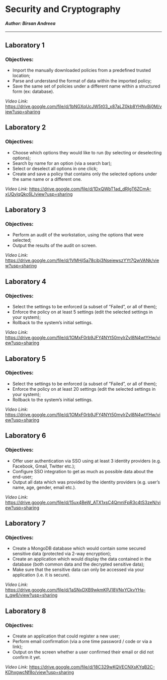 # Security and Cryptography

#### _Author: Birsan Andreea_

----

## Laboratory 1
### Objectives:

* Import the manually downloaded policies from a predefined trusted location;
* Parse and understand the format of data within the imported policy;
* Save the same set of policies under a different name within a structured form (ex: database).

_Video Link:_ https://drive.google.com/file/d/1bNGXqUcJW5t03_x87aLZ0kb8YHNyBj0M/view?usp=sharing


## Laboratory 2
### Objectives:

* Choose which options they would like to run (by selecting or deselecting options);
* Search by name for an option (via a search bar);
* Select or deselect all options in one click;
* Create and save a policy that contains only the selected options under the same name or
a different one.

_Video Link:_ https://drive.google.com/file/d/1DxQWbT1ad_dRIgT6ZCmA-xUQylqQkc6L/view?usp=sharing


## Laboratory 3
### Objectives:

* Perform an audit of the workstation, using the options that were selected;
* Output the results of the audit on screen.

_Video Link:_ https://drive.google.com/file/d/1VMHjl5a78cibj3NseiewszYYt7QwVANk/view?usp=sharing


## Laboratory 4
### Objectives:

* Select the settings to be enforced (a subset of ”Failed”, or all of them);
* Enforce the policy on at least 5 settings (edit the selected settings in your system);
* Rollback to the system’s initial settings.

_Video Link:_ https://drive.google.com/file/d/1OMxF0rb9JFY4NYt50mylrZvI8N4wtYHw/view?usp=sharing


## Laboratory 5
### Objectives:

* Select the settings to be enforced (a subset of ”Failed”, or all of them);
* Enforce the policy on at least 20 settings (edit the selected settings in your system);
* Rollback to the system’s initial settings.

_Video Link:_ https://drive.google.com/file/d/1OMxF0rb9JFY4NYt50mylrZvI8N4wtYHw/view?usp=sharing


## Laboratory 6
### Objectives:

* Offer user authentication via SSO using at least 3 identity providers (e.g. Facebook,
Gmail, Twitter etc.);
* Configure SSO integration to get as much as possible data about the end-user;
* Output all data which was provided by the identity providers (e.g. user’s name, age,
gender, email etc.).

_Video Link:_ https://drive.google.com/file/d/15ux4BeW_ATX1xsC4QmnlFpR3c4tS3zeN/view?usp=sharing


## Laboratory 7
### Objectives:

* Create a MongoDB database which would contain some secured sensitive data (protected
via 2-way encryption);
* Create an application which would display the data contained in the database (both
common data and the decrypted sensitive data);
* Make sure that the sensitive data can only be accessed via your application (i.e. it is
secure).

_Video Link:_ https://drive.google.com/file/d/1aSNxDXB9wkmKPJ18VNxYCkvYHa-s_gw6/view?usp=sharing


## Laboratory 8
### Objectives:

* Create an application that could register a new user;
* Perform email confirmation (via a one time password / code or via a link);
* Output on the screen whether a user confirmed their email or did not confirm it yet.

_Video Link:_ https://drive.google.com/file/d/18C329wKQVECNXsKYqB2C-KDhxgwcNf8o/view?usp=sharing

